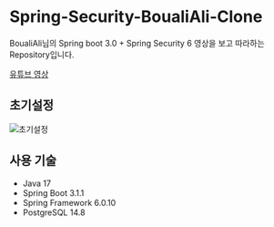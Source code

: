 # Spring-Security-BoualiAli-Clone

BoualiAli님의 Spring boot 3.0 + Spring Security 6 영상을 보고 따라하는 Repository입니다.

[유튜브 영상](https://www.youtube.com/watch?v=BVdQ3iuovg0&t=215s)

## 초기설정
![초기설정](https://github.com/Kimsihwan/Spring-Security-BoualiAli-Clone/assets/37168993/d6e9017c-9008-417b-9842-9b908368e75e)


## 사용 기술
- Java 17
- Spring Boot 3.1.1
- Spring Framework 6.0.10
- PostgreSQL 14.8
  


